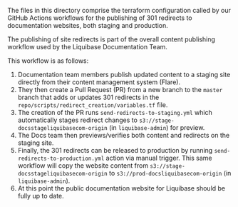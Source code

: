 
The files in this directory comprise the terraform configuration called by our GitHub Actions workflows for the publishing of 301 redirects to documentation websites, both staging and production.

The publishing of site redirects is part of the overall content publishing workflow used by the Liquibase Documentation Team.

This workflow is as follows:

1. Documentation team members publish updated content to a staging site directly from their content management system (Flare). 
2. They then create a Pull Request (PR) from a new branch to the `master` branch that adds or updates 301 redirects in the `repo/scripts/redirect_creation/variables.tf` file.
3. The creation of the PR runs `send-redirects-to-staging.yml` which automatically stages redirect changes to `s3://stage-docsstageliquibasecom-origin` (in `liquibase-admin`) for preview.
4. The Docs team then previews/verifies both content and redirects on the staging site.
5. Finally, the 301 redirects can be released to production by running `send-redirects-to-production.yml` action via manual trigger. This same workflow will copy the website content from `s3://stage-docsstageliquibasecom-origin` to `s3://prod-docsliquibasecom-origin` (in `liquibase-admin`).
6. At this point the public documentation website for Liquibase should be fully up to date.
